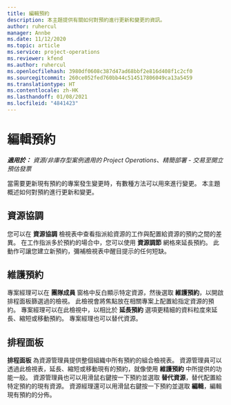 ```yaml
---
title: 編輯預約
description: 本主題提供有關如何對預約進行更新和變更的資訊。
author: ruhercul
manager: Annbe
ms.date: 11/12/2020
ms.topic: article
ms.service: project-operations
ms.reviewer: kfend
ms.author: ruhercul
ms.openlocfilehash: 3980df0608c387d47ad68bbf2e816d408f1c2cf0
ms.sourcegitcommit: 260ce052fed760bb44c514517806049ca13a5459
ms.translationtype: HT
ms.contentlocale: zh-HK
ms.lasthandoff: 01/08/2021
ms.locfileid: "4841423"
---
```

# <a name="edit-bookings"></a>編輯預約

_**適用於：** 資源/非庫存型案例適用的 Project Operations、精簡部署 - 交易至開立預估發票_


當需要更新現有預約的專案發生變更時，有數種方法可以用來進行變更。 本主題概述如何對預約進行更新和變更。

## <a name="resource-reconciliation"></a>資源協調

您可以在 **資源協調** 檢視表中查看指派給資源的工作與配置給資源的預約之間的差異。 在工作指派多於預約的場合中，您可以使用 **資源調節** 網格來延長預約。 此動作可讓您建立新預約，彌補檢視表中醒目提示的任何短缺。

## <a name="maintain-bookings"></a>維護預約

專案經理可以在 **團隊成員** 窗格中反白顯示特定資源，然後選取 **維護預約**，以開啟排程面板篩選過的檢視。 此檢視會將焦點放在相關專案上配置給指定資源的預約。 專案經理可以在此檢視中，以相比於 **延長預約** 選項更精細的資料粒度來延長、縮短或移動預約。 專案經理也可以替代資源。

## <a name="schedule-board"></a>排程面板

**排程面板** 為資源管理員提供整個組織中所有預約的組合檢視表。 資源管理員可以透過此檢視表，延長、縮短或移動現有的預約，就像使用 **維護預約** 中所提供的功能一般。 資源管理員也可以用滑鼠右鍵按一下預約並選取 **替代資源**，替代配置給特定預約的現有資源。 資源經理還可以用滑鼠右鍵按一下預約並選取 **編輯**，編輯現有預約的分佈。
